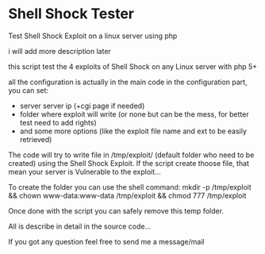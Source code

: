Shell Shock Tester
==================

Test Shell Shock Exploit on a linux server using php

i will add more description later

this script test the 4 exploits of Shell Shock on any Linux server with php 5+

all the configuration is actually in the main code in the configuration part, you can set:
- server server ip (+cgi page if needed)
- folder where exploit will write (or none but can be the mess, for better test need to add rights)
- and some more options (like the exploit file name and ext to be easily retrieved)

The code will try to write file in /tmp/exploit/ (default folder who need to be created) using the Shell Shock Exploit.
If the script create thoose file, that mean your server is Vulnerable to the exploit...

To create the folder you can use the shell command: 
mkdir -p /tmp/exploit && chown www-data:www-data /tmp/exploit && chmod 777 /tmp/exploit

Once done with the script you can safely remove this temp folder.

All is describe in detail in the source code...

If you got any question feel free to send me a message/mail
